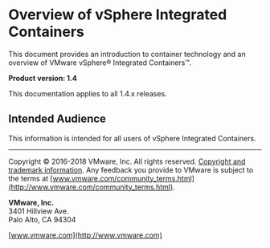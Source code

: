 # Overview of vSphere Integrated Containers

This document provides an introduction to container technology and an overview of VMware vSphere&reg; Integrated Containers&trade;.

**Product version: 1.4**

This documentation applies to all 1.4.x releases.

## Intended Audience

This information is intended for all users of vSphere Integrated Containers.

----------

Copyright &copy; 2016-2018 VMware, Inc. All rights reserved. [Copyright and trademark information](http://pubs.vmware.com/copyright-trademark.html). Any feedback you provide to VMware is subject to the terms at [www.vmware.com/community_terms.html](http://www.vmware.com/community_terms.html).

**VMware, Inc.**<br>
3401 Hillview Ave.<br>
Palo Alto, CA 94304

[www.vmware.com](http://www.vmware.com)
